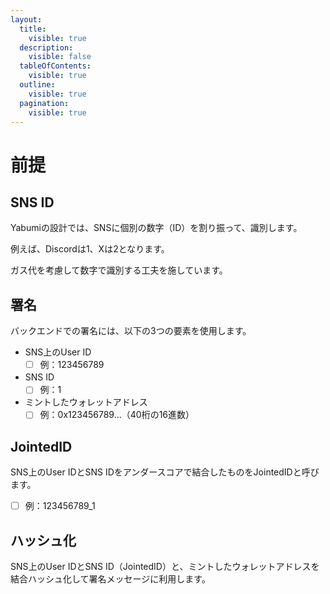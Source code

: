 ```yaml
---
layout:
  title:
    visible: true
  description:
    visible: false
  tableOfContents:
    visible: true
  outline:
    visible: true
  pagination:
    visible: true
---
```


# 前提

## SNS ID

Yabumiの設計では、SNSに個別の数字（ID）を割り振って、識別します。

例えば、Discordは1、Xは2となります。

ガス代を考慮して数字で識別する工夫を施しています。

## 署名

バックエンドでの署名には、以下の3つの要素を使用します。

* SNS上のUser ID　
  * [ ] 例：123456789
* SNS ID　
  * [ ] 例：1
* ミントしたウォレットアドレス　
  * [ ] 例：0x123456789...（40桁の16進数）

## JointedID

SNS上のUser IDとSNS IDをアンダースコアで結合したものをJointedIDと呼びます。

* [ ] 例：123456789\_1

## ハッシュ化

SNS上のUser IDとSNS ID（JointedID）と、ミントしたウォレットアドレスを結合ハッシュ化して署名メッセージに利用します。
